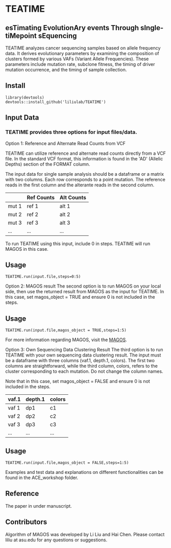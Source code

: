 # TEATIME
## esTimating EvolutionAry events Through sIngle-tiMepoint sEquencing

 TEATIME analyzes cancer sequencing samples based on allele frequency data. It derives evolutionary parameters by examining the composition of clusters formed by various VAFs (Variant Allele Frequencies). These parameters include mutation rate, subclone fitness, the timing of driver mutation occurrence, and the timing of sample collection.
 

## Install

```
library(devtools)
devtools::install_github('liliulab/TEATIME')
```


## Input Data
### TEATIME provides three options for input files/data.

Option 1: Reference and Alternate Read Counts from VCF

TEATIME can utilize reference and alternate read counts directly from a VCF file. In the standard VCF format, this information is found in the 'AD' (Allelic Depths) section of the FORMAT column.

The input data for single sample analysis should be a dataframe or a matrix with two columns. Each row corresponds to a point mutation. The reference reads in the first column and the alterante reads in the second column. 

| | Ref Counts | Alt Counts|
|----|---------|--------|
|mut 1  | ref 1      | alt 1     |
|mut 2 | ref 2      | alt 2     |
|mut 3 | ref 3      | alt 3     |
|...|...|...|


To run TEATIME using this input, include 0 in steps. TEATIME will run MAGOS in this case.
## Usage
```
TEATIME.run(input.file,steps=0:5)
```

Option 2: MAGOS result
The second option is to run MAGOS on your local side, then use the returned result from MAGOS as the input for TEATIME. In this case, set magos_object = TRUE and ensure 0 is not included in the steps.
## Usage
```
TEATIME.run(input.file,magos_object = TRUE,steps=1:5)
```
For more information regarding MAGOS, visit the [MAGOS](https://github.com/liliulab/magos/).

Option 3: Own Sequencing Data Clustering Result
The third option is to run TEATIME with your own sequencing data clustering result. The input must be a dataframe with three columns (vaf.1, depth.1, colors). The first two columns are straightforward, while the third column, colors, refers to the cluster corresponding to each mutation. Do not change the column names.

Note that in this case, set magos_object = FALSE and ensure 0 is not included in the steps.

| vaf.1 | depth.1 | colors |
|----|---------|--------|
|vaf 1  | dp1     | c1    |
|vaf 2 | dp2    | c2     |
|vaf 3 | dp3   | c3   |
|...|...|...|


 ## Usage
```
TEATIME.run(input.file,magos_object = FALSE,steps=1:5)
```

Examples and test data and explanations on different functionalities can be found in the ACE_workshop folder. 




## Reference

The paper in under manuscript. 




## Contributors
Algorithm of MAGOS was developed by Li Liu and Hai Chen. Please contact liliu at asu.edu for any questions or suggestions. 
